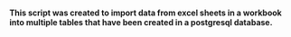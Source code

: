 #### This script was created to import data from excel sheets in a workbook into multiple tables that have been created in a postgresql database.
